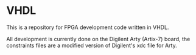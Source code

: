 # VHDL

This is a repository for FPGA development code written in VHDL.

All development is currently done on the Digilent Arty (Artix-7) board, the constraints files are a modified version of Digilent's xdc file for Arty.
